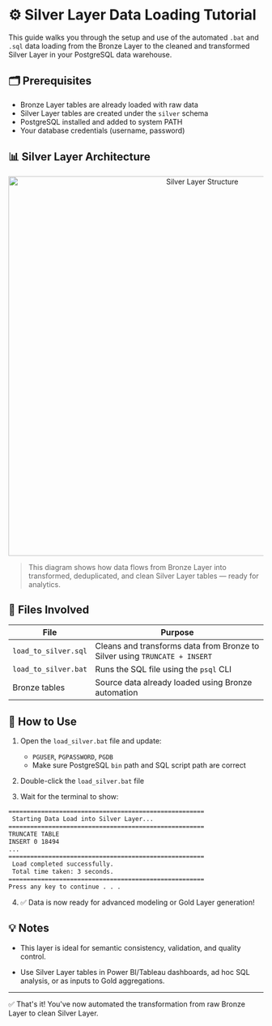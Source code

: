# ⚙️ Silver Layer Data Loading Tutorial

This guide walks you through the setup and use of the automated `.bat` and `.sql` data loading from the Bronze Layer to the cleaned and transformed Silver Layer in your PostgreSQL data warehouse.

## 🗂 Prerequisites

- Bronze Layer tables are already loaded with raw data
- Silver Layer tables are created under the `silver` schema
- PostgreSQL installed and added to system PATH
- Your database credentials (username, password)

## 📊 Silver Layer Architecture

<p align="center">
  <img src="https://github.com/ShashwatAnalyst/SQL-Data-Warehouse-Project/blob/main/docs/silver-layer-diagram.png?raw=true" alt="Silver Layer Structure" width="750"/>
</p>

> This diagram shows how data flows from Bronze Layer into transformed, deduplicated, and clean Silver Layer tables — ready for analytics.

## 📝 Files Involved

<div align="center">

| File               | Purpose                                                                |
|--------------------|------------------------------------------------------------------------|
| `load_to_silver.sql` | Cleans and transforms data from Bronze to Silver using `TRUNCATE + INSERT` |
| `load_to_silver.bat`    | Runs the SQL file using the `psql` CLI                                |
| Bronze tables        | Source data already loaded using Bronze automation                   |

</div>

## 🚀 How to Use

1. Open the `load_silver.bat` file and update:
   - `PGUSER`, `PGPASSWORD`, `PGDB`
   - Make sure PostgreSQL `bin` path and SQL script path are correct

2. Double-click the `load_silver.bat` file

3. Wait for the terminal to show:
```bat
======================================================
 Starting Data Load into Silver Layer...
======================================================
TRUNCATE TABLE
INSERT 0 18494
...
======================================================
 Load completed successfully.
 Total time taken: 3 seconds.
======================================================
Press any key to continue . . .
```

4. ✅ Data is now ready for advanced modeling or Gold Layer generation!

## 💡 Notes

- This layer is ideal for semantic consistency, validation, and quality control.

- Use Silver Layer tables in Power BI/Tableau dashboards, ad hoc SQL analysis, or as inputs to Gold aggregations.

---
✅ That's it! You've now automated the transformation from raw Bronze Layer to clean Silver Layer.
